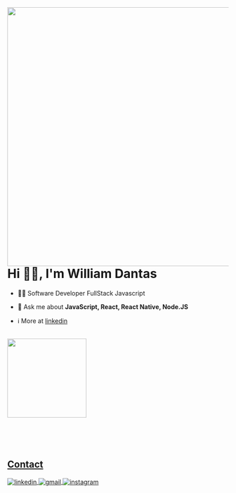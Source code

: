 <!-- ## 👋 Hi, i'm Aldo
#### Web developer Fullstack -->
<img align="right" height="590em" src="https://raw.githubusercontent.com/gist/aldofrota/3ebe3a357d2fd8a1a0e73339f58dddd5/raw/508d80d07a936aeea7b60bf2c3e0ca9d4a443afa/gisthubcard.svg"/>
<h1 align="left">Hi 👋🏻, I'm William Dantas</h1>

- 👨‍💻 Software Developer FullStack Javascript 

- 💬 Ask me about **JavaScript, React, React Native, Node.JS**

- ℹ️ More at [linkedin](https://www.linkedin.com/in/aldofrota/)

<div align="left"><br> 
  <a href="https://github.com/aldofrota">
  <img height="180em" src="https://github-readme-stats.vercel.app/api/top-langs/?username=aldofrota&layout=compact&langs_count=7&theme=algolia"/>
</div>

<br><br><br>

## Contact

<p align="left">
<a href="https://www.linkedin.com/in/aldofrota/" target="_blank">
  <img align="center" src="https://img.shields.io/badge/-aldofrota-05122A?style=flat&logo=linkedin" alt="linkedin"/>
</a>
<a href="mailto:aldofrotadev@gmail.com" target="_blank">
 <img align="center" src="https://img.shields.io/badge/-aldofrota-05122A?style=flat&logo=gmail" alt="gmail"/>
</a>
<a href="https://www.instagram.com/aldofrota/" target="_blank">
 <img align="center" src="https://img.shields.io/badge/-aldofrota-05122A?style=flat&logo=instagram" alt="instagram"/>
</a>
</p>


<!-- <div align="center"><br> 
  <a href="https://github.com/will-dantas">
  <img height="180em" src="https://github-readme-stats.vercel.app/api?username=aldofrota&show_icons=true&theme=algolia&include_all_commits=true&count_private=true"/>
  <img height="180em" src="https://github-readme-stats.vercel.app/api/top-langs/?username=aldofrota&layout=compact&langs_count=7&theme=algolia"/>
</div>

 
 <div align="center"><br> 
  <a href="https://instagram.com/aldofrota" target="_blank"><img src="https://img.shields.io/badge/-Instagram-%23B22222?style=for-the-badge&logo=instagram&logoColor=white" target="_blank"></a>
  <a href = "mailto:aldofrotadev@gmail.com"><img src="https://img.shields.io/badge/-Gmail-%23333?style=for-the-badge&logo=gmail&logoColor=white" target="_blank"></a>
  <a href="https://www.linkedin.com/in/aldofrota" target="_blank"><img src="https://img.shields.io/badge/-LinkedIn-%230077B5?style=for-the-badge&logo=linkedin&logoColor=white" target="_blank"></a> 
 
 
</div> -->
<!---
will-dantas/will-dantas is a ✨ special ✨ repository because its `README.md` (this file) appears on your GitHub profile.
You can click the Preview link to take a look at your changes.
--->
